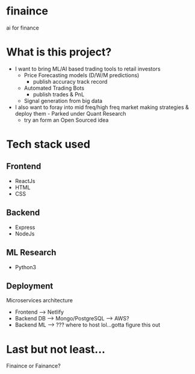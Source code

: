 # finaince
 ai for finance

# What is this project?

- I want to bring ML/AI based trading tools to retail investors
    - Price Forecasting models (D/W/M predictions)
        - publish accuracy track record
    - Automated Trading Bots
        - publish trades & PnL
    - Signal generation from big data
- I also want to foray into mid freq/high freq market making strategies & deploy them
        - Parked under Quant Research
    - try an form an Open Sourced idea

# Tech stack used
## Frontend
- ReactJs
- HTML
- CSS

## Backend 
- Express
- NodeJs

## ML Research
- Python3

## Deployment
Microservices architecture
- Frontend --> Netlify
- Backend DB --> Mongo/PostgreSQL --> AWS?
- Backend ML --> ??? where to host lol...gotta figure this out

# Last but not least...
Finaince or Fainance?
